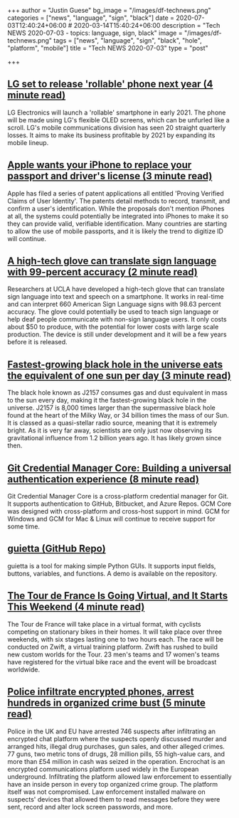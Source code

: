 +++
author = "Justin Guese"
bg_image = "/images/df-technews.png"
categories = ["news", "language", "sign", "black"]
date = 2020-07-03T12:40:24+06:00 # 2020-03-14T15:40:24+06:00
description = "Tech NEWS 2020-07-03 - topics: language, sign, black"
image = "/images/df-technews.png"
tags = ["news", "language", "sign", "black", "hole", "platform", "mobile"]
title = "Tech NEWS 2020-07-03"
type = "post"

+++

## [LG set to release 'rollable' phone next year (4 minute read)](https://www.koreatimes.co.kr/www/tech/2020/07/133_292190.html/1/010001731429ff69-4dceb338-1c6a-4194-9a9a-d1dcc4a5d6df-000000/5SaZwcnSkz1Rl9igyD_z9pLmVEzxGAdENOoInCcf1H0=148)

LG Electronics will launch a 'rollable' smartphone in early 2021. The phone will be made using LG's flexible OLED screens, which can be unfurled like a scroll. LG's mobile communications division has seen 20 straight quarterly losses. It aims to make its business profitable by 2021 by expanding its mobile lineup.

## [Apple wants your iPhone to replace your passport and driver's license (3 minute read)](https://appleinsider.com/articles/20/07/02/apple-wants-your-iphone-to-replace-your-passport-and-drivers-license/1/010001731429ff69-4dceb338-1c6a-4194-9a9a-d1dcc4a5d6df-000000/OTu-jZsiwcpsFTwJgHLkPeoON9ZRPANCXAQ2tvVccBQ=148)

Apple has filed a series of patent applications all entitled 'Proving Verified Claims of User Identity'. The patents detail methods to record, transmit, and confirm a user's identification. While the proposals don't mention iPhones at all, the systems could potentially be integrated into iPhones to make it so they can provide valid, verifiable identification. Many countries are starting to allow the use of mobile passports, and it is likely the trend to digitize ID will continue.

## [A high-tech glove can translate sign language with 99-percent accuracy (2 minute read)](https://www.engadget.com/ucla-glove-sign-language-translator-134846711.html/1/010001731429ff69-4dceb338-1c6a-4194-9a9a-d1dcc4a5d6df-000000/R5TkuUH--7NtSiZHqIa9fYvl26gXferlkmo57UBkyPo=148)

Researchers at UCLA have developed a high-tech glove that can translate sign language into text and speech on a smartphone. It works in real-time and can interpret 660 American Sign Language signs with 98.63 percent accuracy. The glove could potentially be used to teach sign language or help deaf people communicate with non-sign language users. It only costs about $50 to produce, with the potential for lower costs with large scale production. The device is still under development and it will be a few years before it is released.

## [Fastest-growing black hole in the universe eats the equivalent of one sun per day (3 minute read)](https://www.zmescience.com/science/news-science/fastest-growing-black-hole-052352//1/010001731429ff69-4dceb338-1c6a-4194-9a9a-d1dcc4a5d6df-000000/uzLdlJP35PhuyhmtrAmMFcDiihiL-Y1mOSsVR3Pbak0=148)

The black hole known as J2157 consumes gas and dust equivalent in mass to the sun every day, making it the fastest-growing black hole in the universe. J2157 is 8,000 times larger than the supermassive black hole found at the heart of the Milky Way, or 34 billion times the mass of our Sun. It is classed as a quasi-stellar radio source, meaning that it is extremely bright. As it is very far away, scientists are only just now observing its gravitational influence from 1.2 billion years ago. It has likely grown since then.

## [Git Credential Manager Core: Building a universal authentication experience (8 minute read)](https://github.blog/2020-07-02-git-credential-manager-core-building-a-universal-authentication-experience//1/010001731429ff69-4dceb338-1c6a-4194-9a9a-d1dcc4a5d6df-000000/j9m4xxiIDjy9iid7Bd8pobbqMB5ZYPxWOmYoY2ZN5P0=148)

Git Credential Manager Core is a cross-platform credential manager for Git. It supports authentication to GitHub, Bitbucket, and Azure Repos. GCM Core was designed with cross-platform and cross-host support in mind. GCM for Windows and GCM for Mac & Linux will continue to receive support for some time.

## [guietta (GitHub Repo)](https://github.com/alfiopuglisi/guietta/1/010001731429ff69-4dceb338-1c6a-4194-9a9a-d1dcc4a5d6df-000000/fWsuNngL0ytH9ANzerVw0k5W06nJFf9l2IZBs5eD_3M=148)

guietta is a tool for making simple Python GUIs. It supports input fields, buttons, variables, and functions. A demo is available on the repository.

## [The Tour de France Is Going Virtual, and It Starts This Weekend (4 minute read)](https://singularityhub.com/2020/07/02/the-tour-de-france-is-going-virtual-and-it-starts-this-weekend//1/010001731429ff69-4dceb338-1c6a-4194-9a9a-d1dcc4a5d6df-000000/SYjdOOUEQ3ylVLDe17s58wz24_K2EZsA8NQhQJVqxuE=148)

The Tour de France will take place in a virtual format, with cyclists competing on stationary bikes in their homes. It will take place over three weekends, with six stages lasting one to two hours each. The race will be conducted on Zwift, a virtual training platform. Zwift has rushed to build new custom worlds for the Tour. 23 men's teams and 17 women's teams have registered for the virtual bike race and the event will be broadcast worldwide.

## [Police infiltrate encrypted phones, arrest hundreds in organized crime bust (5 minute read)](https://arstechnica.com/tech-policy/2020/07/police-infiltrate-encrypted-phones-arrest-hundreds-in-organized-crime-bust//1/010001731429ff69-4dceb338-1c6a-4194-9a9a-d1dcc4a5d6df-000000/3FR02j7WCXYUes3evVgG0jifZe5IZ_4wIA_55L5XeEU=148)

Police in the UK and EU have arrested 746 suspects after infiltrating an encrypted chat platform where the suspects openly discussed murder and arranged hits, illegal drug purchases, gun sales, and other alleged crimes. 77 guns, two metric tons of drugs, 28 million pills, 55 high-value cars, and more than £54 million in cash was seized in the operation. Encrochat is an encrypted communications platform used widely in the European underground. Infiltrating the platform allowed law enforcement to essentially have an inside person in every top organized crime group. The platform itself was not compromised. Law enforcement installed malware on suspects' devices that allowed them to read messages before they were sent, record and alter lock screen passwords, and more.


